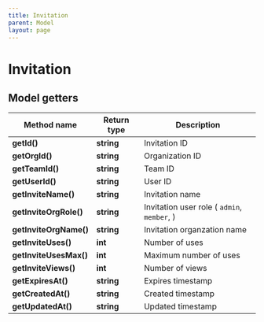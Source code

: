 ```yaml
---
title: Invitation
parent: Model
layout: page
---
```


# Invitation

## Model getters

Method name | Return type | Description
------------ | ------------- | -------------
**getId()** | **string** | Invitation ID
**getOrgId()** | **string** | Organization ID
**getTeamId()** | **string** | Team ID
**getUserId()** | **string** | User ID
**getInviteName()** | **string** | Invitation name
**getInviteOrgRole()** | **string** | Invitation user role ( `admin`, `member`, )
**getInviteOrgName()** | **string** | Invitation organzation name
**getInviteUses()** | **int** | Number of uses
**getInviteUsesMax()** | **int** | Maximum number of uses
**getInviteViews()** | **int** | Number of views
**getExpiresAt()** | **string** | Expires timestamp
**getCreatedAt()** | **string** | Created timestamp
**getUpdatedAt()** | **string** | Updated timestamp

